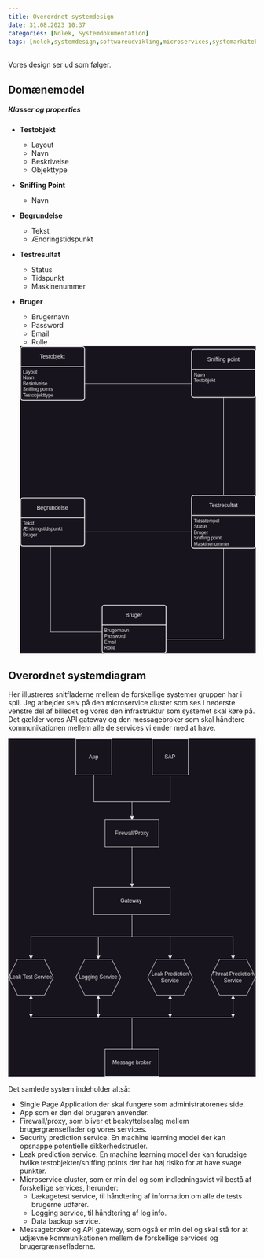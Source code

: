 ```yaml
---
title: Overordnet systemdesign
date: 31.08.2023 10:37
categories: [Nolek, Systemdokumentation]
tags: [nolek,systemdesign,softwareudvikling,microservices,systemarkitektur]
---
```


Vores design ser ud som følger.

## Domænemodel
##### Klasser og properties
* **Testobjekt**
	* Layout 
	* Navn
	* Beskrivelse
  * Objekttype
	  
* **Sniffing Point** 
	* Navn
	  
* **Begrundelse**
	* Tekst
	* Ændringstidspunkt
	  
* **Testresultat**
	* Status
	* Tidspunkt
  * Maskinenummer
	  
* **Bruger**
	* Brugernavn
	* Password
	* Email
	* Rolle


  <img src="/assets/images/domainmodel.png" alt="Image should have been here.">


## Overordnet systemdiagram

Her illustreres snitfladerne mellem de forskellige systemer gruppen har i spil. Jeg arbejder selv på den microservice cluster som ses i nederste venstre del af billedet og vores den infrastruktur som systemet skal køre på. Det gælder vores API gateway og den messagebroker som skal håndtere kommunikationen mellem alle de services vi ender med at have. 

  <img src="/assets/images/overordnet_systemdiagram.png" alt="Image should have been here.">

Det samlede system indeholder altså:
* Single Page Application der skal fungere som administratorenes side.
* App som er den del brugeren anvender.
* Firewall/proxy, som bliver et beskyttelseslag mellem brugergrænseflader og vores services. 
* Security prediction service. En machine learning model der kan opsnappe potentielle sikkerhedstrusler.
* Leak prediction service. En machine learning model der kan forudsige hvilke testobjekter/sniffing points der har høj risiko for at have svage punkter.
* Microservice cluster, som er min del og som indledningsvist vil bestå af forskellige services, herunder:
	* Lækagetest service, til håndtering af information om alle de tests brugerne udfører.
	* Logging service, til håndtering af log info.
	* Data backup service. 
* Messagebroker og API gateway, som også er min del og skal stå for at udjævne kommunikationen mellem de forskellige services og brugergrænsefladerne. 
